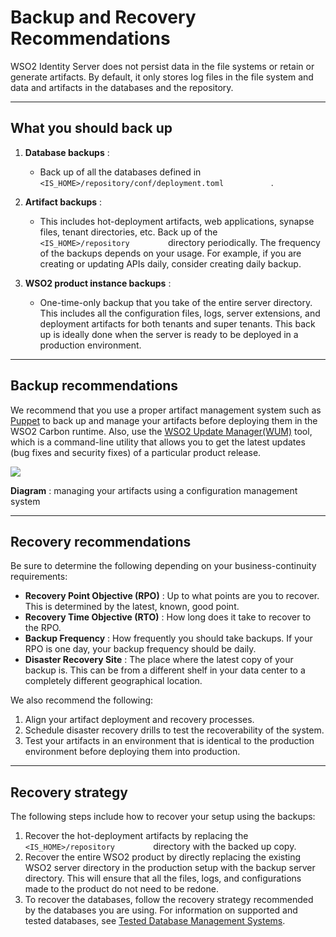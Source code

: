 # Backup and Recovery Recommendations

WSO2 Identity Server does not persist data in the file systems or retain or
generate artifacts. By default, it only stores log files in the file
system and data and artifacts in the databases and the repository.

---

## What you should back up

1.  **Database backups** :
    -   Back up of all the databases defined in
        `            <IS_HOME>/repository/conf/deployment.toml           `
        .

2.  **Artifact backups** :

    - This includes hot-deployment artifacts, web applications, synapse
    files, tenant directories, etc. Back up of the
    `          <IS_HOME>/repository         ` directory
    periodically. The frequency of the backups depends on your usage.
    For example, if you are creating or updating APIs daily, consider creating
    daily backup.

3.  **WSO2 product instance backups** :

    -  One-time-only backup that you take of the entire server directory.
    This includes all the configuration files, logs, server extensions,
    and deployment artifacts for both tenants and super tenants. This
    back up is ideally done when the server is ready to be deployed in a
    production environment.

---

## Backup recommendations

We recommend that you use a proper artifact management system such as [Puppet](https://puppet.com/) to back up and manage your artifacts
before deploying them in the WSO2 Carbon runtime. Also, use the [WSO2 Update Manager(WUM)](../../../deploy/get-started/get-wso2-updates)
tool, which is a command-line utility that allows you to get the latest
updates (bug fixes and security fixes) of a particular product
release.

![](../../../assets/img/deploy/puppet.png)

**Diagram** : managing your artifacts using a configuration management
system

---

## Recovery recommendations

Be sure to determine the following depending on your business-continuity
requirements:

-   **Recovery Point Objective (RPO)** : Up to what points are you to
    recover. This is determined by the latest, known, good point.
-   **Recovery Time Objective (RTO)** : How long does it take to recover
    to the RPO.
-   **Backup Frequency** : How frequently you should take backups. If
    your RPO is one day, your backup frequency should be daily.
-   **Disaster Recovery Site** : The place where the latest copy of your
    backup is. This can be from a different shelf in your data center to
    a completely different geographical location.

We also recommend the following:

1.  Align your artifact deployment and recovery processes.
2.  Schedule disaster recovery drills to test the recoverability of the
    system.
3.  Test your artifacts in an environment that is identical to the
    production environment before deploying them into production.

---

## Recovery strategy

The following steps include how to recover your setup using the backups:

1.  Recover the hot-deployment artifacts by replacing the
    `          <IS_HOME>/repository         ` directory with the
    backed up copy.
2.  Recover the entire WSO2 product by directly replacing the existing
    WSO2 server directory in the production setup with the backup server
    directory. This will ensure that all the files, logs, and
    configurations made to the product do not need to be redone.
3.  To recover the databases, follow the recovery strategy recommended
    by the databases you are using. For information on supported and
    tested databases, see [Tested Database Management
    Systems](../../../deploy/environment-compatibility/#tested-dbmss).


